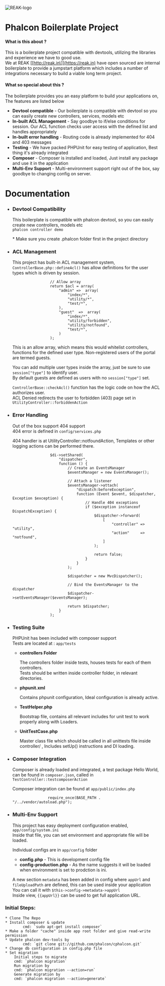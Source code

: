 ![REAK-logo](http://reak.in/reak_logo_small.png)

Phalcon Boilerplate Project
===========================

#### What is this about ?

This is a boilerplate project compatible with devtools, utilizing the libraries and experience we have to good use.  
We at REAK [\[http://reak.in\]](https://reak.in) have open sourced are internal boilerplate to provide a jumpstart platform which includes a number of integrations necessary to build a viable long term project.

#### What so special about this ?

The boilerplate provides you an easy platform to build your applications on, The features are listed below

*   **Devtool compatible** \- Our boilerplate is compatible with devtool so you can easily create new controllers, services, models etc
*   **In-built ACL Management** \- Say goodbye to if/else conditions for session. Our ACL function checks user access with the defined list and handles appropriately
*   **In-built error handling** \- Routing code is already implemented for 404 and 403 messages
*   **Testing** \- We have packed PHPUnit for easy testing of application, Best thing it's already integrated
*   **Composer** \- Composer is installed and loaded, Just install any package and use it in the application
*   **Multi-Env Support** \- Multi-environment support right out of the box, say goodbye to changing config on server.

Documentation
=============

*  ###  Devtool Compatibility
    
    This boilerplate is compatible with phalcon devtool, so you can easily create new controllers, models etc  
    `phalcon controller demo`  
      
    \* Make sure you create .phalcon folder first in the project directory
    
*  ###  ACL Management

    This project has built-in ACL management system, `ControllerBase.php::defineAcl()` has allow definitions for the user types which is driven by session.  
    
        
                        // Allow array
                        return $acl = array(
                            "admin" =>  array(
                                "index/*",
                                "utility/*",
                                "test/*",
                            ),
                            "guest"  =>  array(
                                "index/*",
                                "utility/forbidden",
                                "utility/notfound",
                                "test/*",
                            )
                        );
                
    
      
      
    This is an allow array, which means this would whitelist controllers, functions for the defined user type. Non-registered users of the portal are termed guests.  
      
    You can add multiple user types inside the array, just be sure to use `session["type"]` to identify user.  
    By default guests are defined as users with no `session["type"]` set.  
      
    `ControllerBase::checkAcl()` function has the logic code on how the ACL authorizes user.  
    ACL Denied redirects the user to forbidden (403) page set in `UtilityController::forbiddenAction`
    
*  ### Error Handling
    
    Out of the box support 404 support  
    404 error is defined in `config/services.php`  
      
    404 handler is at UtilityController::notfoundAction, Templates or other logging actions can be performed there.
    
        
                        $di->setShared(
                            "dispatcher",
                            function () {
                                // Create an EventsManager
                                $eventsManager = new EventsManager();
                        
                                // Attach a listener
                                $eventsManager->attach(
                                    "dispatch:beforeException",
                                    function (Event $event, $dispatcher, Exception $exception) {
                                        // Handle 404 exceptions
                                        if ($exception instanceof DispatchException) {
                                            $dispatcher->forward(
                                                [
                                                    "controller" => "utility",
                                                    "action"     => "notfound",
                                                ]
                                            );
                        
                                            return false;
                                        }
                                    }
                                );
                        
                                $dispatcher = new MvcDispatcher();
                        
                                // Bind the EventsManager to the dispatcher
                                $dispatcher->setEventsManager($eventsManager);
                        
                                return $dispatcher;
                            }
                        );
                
    
*   ### Testing Suite
    
    PHPUnit has been included with composer support  
    Tests are located at : `app/tests`  
      
    
    *   **controllers Folder**
        
        The controllers folder inside tests, houses tests for each of them controllers.  
        Tests should be written inside controller folder, in relevant directories.
        
    *   **phpunit.xml**
        
        Contains phpunit configuration, Ideal configuration is already active.
        
    *   **TestHelper.php**
        
        Bootstrap file, contains all relevant includes for unit test to work properly along with Loaders.
        
    *   **UnitTestCase.php**
        
        Master class file which should be called in all unittests file inside controller/ , Includes setUp() instructions and DI loading.
        
    
*   ### Composer Integration
    
    Composer is already loaded and integrated, a test package Hello World, can be found in `composer.json`, called in `TestController::testcomposerAction`  
      
    Composer integration can be found at `app/public/index.php`  
    
        
                        require_once(BASE_PATH . "/../vendor/autoload.php");
                
    
*   ### Multi-Env Support
    
    This project has easy deployment configuration enabled, `app/config/system.ini`  
    Inside that file, you can set environment and appropriate file will be loaded.  
      
    Individual configs are in `app/config` folder  
    
    *   **config.php** \- This is development config file
    *   **config-production.php** \- As the name suggests it will be loaded when environment is set to prodction is ini.
    
      
      
    
    A new section `metadata` has been added in config where `appUrl` and `fileUploadPath` are defined, this can be used inside your application  
    You can call it with `$this->config->metadata->appUrl`  
    Inside view, `{{appUrl}}` can be used to get full application URL.

### Initial Steps:
    * Clone The Repo
    * Install composer & update 
            cmd: `sudo apt-get install composer`
    * Make a folder "cache" inside app root folder and give read-write permission
    * Update phalcon dev-tools by
            cmd: `git clone git://github.com/phalcon/cphalcon.git`
    * Change db configuration in config.php file
    * Set migration 
        Initial steps to migrate
        cmd: `phalcon migration`
        Run migration by 
        cmd: `phalcon migration --action=run`
        Generate migration by
        cmd: `phalcon migration --action=generate`
        
